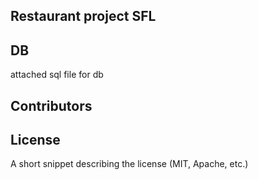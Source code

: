 ## Restaurant project SFL


## DB

attached sql file for db

## Contributors


## License

A short snippet describing the license (MIT, Apache, etc.)
